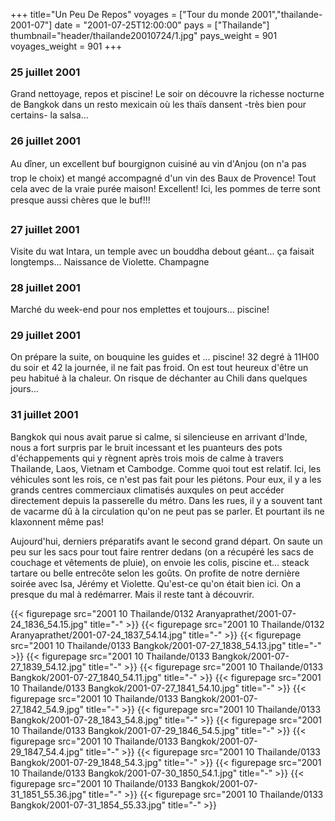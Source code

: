 +++
title="Un Peu De Repos"
voyages = ["Tour du monde 2001","thailande-2001-07"]
date = "2001-07-25T12:00:00"
pays = ["Thailande"]
thumbnail="header/thailande20010724/1.jpg"
pays_weight = 901
voyages_weight = 901
+++
### 25 juillet 2001

Grand nettoyage, repos et piscine! Le soir on découvre la richesse nocturne 
de Bangkok dans un resto mexicain où les thaïs dansent -très bien pour certains- 
la salsa...

### 26 juillet 2001

Au dîner, un excellent buf bourgignon cuisiné au vin d'Anjou (on n'a pas trop 
le choix) et mangé accompagné d'un vin des Baux de Provence! Tout cela avec 
de la vraie purée maison! Excellent! Ici, les pommes de terre sont presque aussi 
chères que le buf!!!

### 27 juillet 2001

Visite du wat Intara, un temple avec un bouddha debout géant... ça faisait 
longtemps... Naissance de Violette. Champagne

### 28 juillet 2001

Marché du week-end pour nos emplettes et toujours... piscine!

### 29 juillet 2001

On prépare la suite, on bouquine les guides et ... piscine! 32 degré à 11H00 
du soir et 42 la journée, il ne fait pas froid. On est tout heureux d'être un 
peu habitué à la chaleur. On risque de déchanter au Chili dans quelques jours... 


### 31 juillet 2001

Bangkok qui nous avait parue si calme, si silencieuse en arrivant d'Inde, nous 
a fort surpris par le bruit incessant et les puanteurs des pots d'échappements 
qui y règnent après trois mois de calme à travers Thailande, Laos, Vietnam et 
Cambodge. Comme quoi tout est relatif. Ici, les véhicules sont les rois, ce 
n'est pas fait pour les piétons. Pour eux, il y a les grands centres commerciaux 
climatisés auxqules on peut accéder directement depuis la passerelle du métro. 
Dans les rues, il y a souvent tant de vacarme dû à la circulation qu'on ne peut 
pas se parler. Et pourtant ils ne klaxonnent même pas! 

Aujourd'hui, derniers préparatifs avant le second grand départ. On saute un 
peu sur les sacs pour tout faire rentrer dedans (on a récupéré les sacs de couchage 
et vêtements de pluie), on envoie les colis, piscine et... steack tartare ou 
belle entrecôte selon les goûts. On profite de notre dernière soirée avec Isa, 
Jérémy et Violette. Qu'est-ce qu'on était bien ici. On a presque du mal à redémarrer. 
Mais il reste tant à découvrir. 


<div id="TOTO">{{< figurepage src="2001 10 Thailande/0132 Aranyaprathet/2001-07-24_1836_54.15.jpg" title="-"  >}}
{{< figurepage src="2001 10 Thailande/0132 Aranyaprathet/2001-07-24_1837_54.14.jpg" title="-"  >}}
{{< figurepage src="2001 10 Thailande/0133 Bangkok/2001-07-27_1838_54.13.jpg" title="-"  >}}
{{< figurepage src="2001 10 Thailande/0133 Bangkok/2001-07-27_1839_54.12.jpg" title="-"  >}}
{{< figurepage src="2001 10 Thailande/0133 Bangkok/2001-07-27_1840_54.11.jpg" title="-"  >}}
{{< figurepage src="2001 10 Thailande/0133 Bangkok/2001-07-27_1841_54.10.jpg" title="-"  >}}
{{< figurepage src="2001 10 Thailande/0133 Bangkok/2001-07-27_1842_54.9.jpg" title="-"  >}}
{{< figurepage src="2001 10 Thailande/0133 Bangkok/2001-07-28_1843_54.8.jpg" title="-"  >}}
{{< figurepage src="2001 10 Thailande/0133 Bangkok/2001-07-29_1846_54.5.jpg" title="-"  >}}
{{< figurepage src="2001 10 Thailande/0133 Bangkok/2001-07-29_1847_54.4.jpg" title="-"  >}}
{{< figurepage src="2001 10 Thailande/0133 Bangkok/2001-07-29_1848_54.3.jpg" title="-"  >}}
{{< figurepage src="2001 10 Thailande/0133 Bangkok/2001-07-30_1850_54.1.jpg" title="-"  >}}
{{< figurepage src="2001 10 Thailande/0133 Bangkok/2001-07-31_1851_55.36.jpg" title="-"  >}}
{{< figurepage src="2001 10 Thailande/0133 Bangkok/2001-07-31_1854_55.33.jpg" title="-"  >}}
</DIV>

